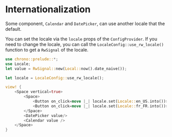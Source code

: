 # Internationalization

Some component, `Calendar` and `DatePicker`, can use another locale that the default. 

You can set the locale via the `locale` props of the `ConfigProvider`. If you need to change the locale, you can call the `LocaleConfig::use_rw_locale()` function to get a `RwSignal` of the locale.

```rust demo
use chrono::prelude::*;
use Locale;
let value = RwSignal::new(Local::now().date_naive());

let locale = LocaleConfig::use_rw_locale();

view! {
    <Space vertical=true>
        <Space>
            <Button on_click=move |_| locale.set(Locale::en_US.into())>"set locale to en_US"</Button>
            <Button on_click=move |_| locale.set(Locale::fr_FR.into())>"set locale to fr_FR"</Button>
        </Space>
        <DatePicker value/>
        <Calendar value />
    </Space>
}
```
